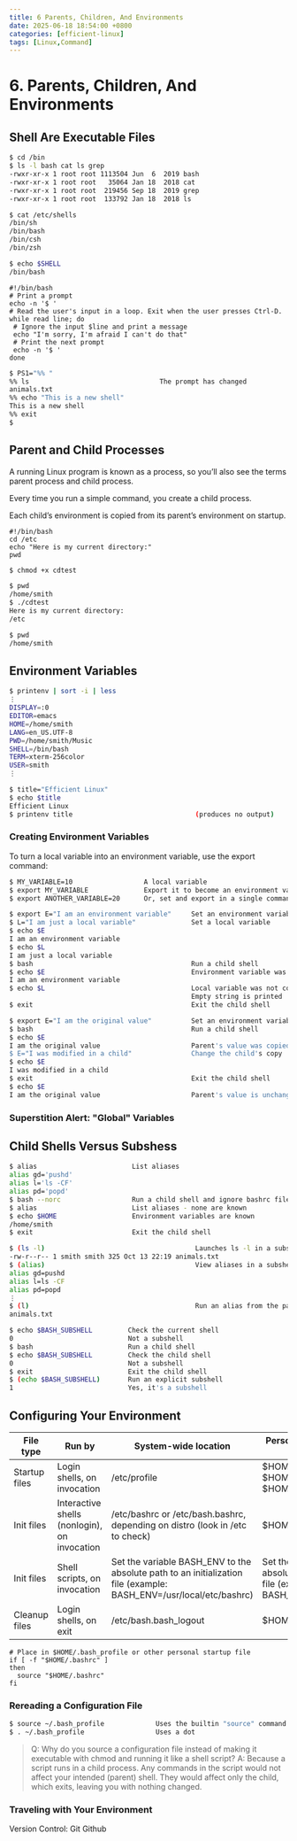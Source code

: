 ```yaml
---
title: 6 Parents, Children, And Environments 
date: 2025-06-18 18:54:00 +0800 
categories: [efficient-linux] 
tags: [Linux,Command] 
---
```

# 6. Parents, Children, And Environments

## Shell Are Executable Files

```bash
$ cd /bin
$ ls -l bash cat ls grep
-rwxr-xr-x 1 root root 1113504 Jun  6  2019 bash
-rwxr-xr-x 1 root root   35064 Jan 18  2018 cat
-rwxr-xr-x 1 root root  219456 Sep 18  2019 grep
-rwxr-xr-x 1 root root  133792 Jan 18  2018 ls
```

```bash
$ cat /etc/shells
/bin/sh
/bin/bash
/bin/csh
/bin/zsh
```

```bash
$ echo $SHELL
/bin/bash
```

```shell
#!/bin/bash
# Print a prompt
echo -n '$ '
# Read the user's input in a loop. Exit when the user presses Ctrl-D.
while read line; do
 # Ignore the input $line and print a message
 echo "I'm sorry, I'm afraid I can't do that"
 # Print the next prompt
 echo -n '$ '
done
```

```bash
$ PS1="%% "
%% ls                                 The prompt has changed
animals.txt
%% echo "This is a new shell"
This is a new shell
%% exit
$
```

## Parent and Child Processes

A running Linux program is known as a process, so you’ll also see the terms parent process and child process.

Every time you run a simple command, you create a child process.

Each child’s environment is copied from its parent’s environment on startup.

```shell
#!/bin/bash
cd /etc
echo "Here is my current directory:"
pwd
```

```bash
$ chmod +x cdtest

$ pwd
/home/smith
$ ./cdtest
Here is my current directory:
/etc

$ pwd
/home/smith
```

## Environment Variables

```bash
$ printenv | sort -i | less
⋮
DISPLAY=:0
EDITOR=emacs
HOME=/home/smith
LANG=en_US.UTF-8
PWD=/home/smith/Music
SHELL=/bin/bash
TERM=xterm-256color
USER=smith
⋮
```

```bash
$ title="Efficient Linux"
$ echo $title
Efficient Linux
$ printenv title                               (produces no output)
```

### Creating Environment Variables

To turn a local variable into an environment variable, use the export command:

```bash
$ MY_VARIABLE=10                  A local variable
$ export MY_VARIABLE              Export it to become an environment variable
$ export ANOTHER_VARIABLE=20      Or, set and export in a single command
```

```bash
$ export E="I am an environment variable"     Set an environment variable
$ L="I am just a local variable"              Set a local variable
$ echo $E
I am an environment variable
$ echo $L
I am just a local variable
$ bash                                        Run a child shell
$ echo $E                                     Environment variable was copied
I am an environment variable
$ echo $L                                     Local variable was not copied
                                              Empty string is printed
$ exit                                        Exit the child shell
```

```bash
$ export E="I am the original value"          Set an environment variable
$ bash                                        Run a child shell
$ echo $E
I am the original value                       Parent's value was copied
$ E="I was modified in a child"               Change the child's copy
$ echo $E
I was modified in a child
$ exit                                        Exit the child shell
$ echo $E
I am the original value                       Parent's value is unchanged
```

### Superstition Alert: "Global" Variables

## Child Shells Versus Subshess

```bash
$ alias                        List aliases
alias gd='pushd'
alias l='ls -CF'
alias pd='popd'
$ bash --norc                  Run a child shell and ignore bashrc files
$ alias                        List aliases - none are known
$ echo $HOME                   Environment variables are known
/home/smith
$ exit                         Exit the child shell
```

```bash
$ (ls -l)                                      Launches ls -l in a subshell
-rw-r--r-- 1 smith smith 325 Oct 13 22:19 animals.txt
$ (alias)                                      View aliases in a subshell
alias gd=pushd
alias l=ls -CF
alias pd=popd
⋮
$ (l)                                          Run an alias from the parent
animals.txt
```

```bash
$ echo $BASH_SUBSHELL         Check the current shell
0                             Not a subshell
$ bash                        Run a child shell
$ echo $BASH_SUBSHELL         Check the child shell
0                             Not a subshell
$ exit                        Exit the child shell
$ (echo $BASH_SUBSHELL)       Run an explicit subshell
1                             Yes, it's a subshell
```

## Configuring Your Environment

|   File type   |                    Run by                    |                                               	System-wide location                                                |                                     Personal file locations (in order invoked)                                     |
| ------------- | -------------------------------------------- | ------------------------------------------------------------------------------------------------------------------ | ------------------------------------------------------------------------------------------------------------------ |
| Startup files | Login shells, on invocation                  | /etc/profile                                                                                                       | $HOME/.bash_profile,   $HOME/.bash_login, and $HOME/.profile                                                       |
| Init files    | Interactive shells (nonlogin), on invocation | /etc/bashrc or /etc/bash.bashrc, depending on distro (look in /etc to check)                                       | $HOME/.bashrc                                                                                                      |
| Init files    | Shell scripts, on invocation                 | Set the variable BASH_ENV to the absolute path to an initialization file (example: BASH_ENV=/usr/local/etc/bashrc) | Set the variable BASH_ENV to the absolute path to an initialization file (example: BASH_ENV=/usr/local/etc/bashrc) |
| Cleanup files | Login shells, on exit                        | /etc/bash.bash_logout                                                                                              | $HOME/.bash_logout                                                                                                 |

```shell
# Place in $HOME/.bash_profile or other personal startup file
if [ -f "$HOME/.bashrc" ]
then
  source "$HOME/.bashrc"
fi
```

### Rereading a Configuration File

```bash
$ source ~/.bash_profile             Uses the builtin "source" command
$ . ~/.bash_profile                  Uses a dot
```

>Q: Why do you source a configuration file instead of making it executable with chmod and running it like a shell script? 
>A: Because a script runs in a child process. Any commands in the script would not affect your intended (parent) shell. They would affect only the child, which exits, leaving you with nothing changed.

### Traveling with Your Environment 

Version Control: Git Github